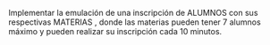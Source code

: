 Implementar la emulación de una inscripción de ALUMNOS con sus respectivas MATERIAS , donde las materias pueden tener 7 alumnos máximo y pueden realizar su inscripción cada 10 minutos.
